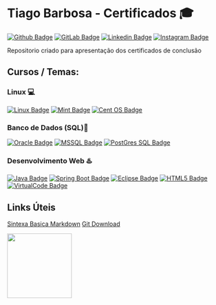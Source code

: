 # Tiago Barbosa - Certificados :mortar_board:

[![Github Badge](https://img.shields.io/badge/GitHub-100000?style=for-the-badge&logo=github&logoColor=white&link=https://github.com/TiagoABarbosa)](https://github.com/TiagoABarbosa)
[![GitLab Badge](https://img.shields.io/badge/GitLab-330F63?style=for-the-badge&logo=gitlab&logoColor=white&https://gitlab.com/tiago.barbosa)](https://gitlab.com/tiago.barbosa)
[![Linkedin Badge](https://img.shields.io/badge/LinkedIn-0077B5?style=for-the-badge&logo=linkedin&logoColor=white&link=https://www.linkedin.com/in/tiagoalvestec/)](https://www.linkedin.com/in/tiagoalvestec/)
[![Instagram Badge](https://img.shields.io/badge/Instagram-E4405F?style=for-the-badge&logo=instagram&logoColor=white&https://www.instagram.com/tiago_alvves/)](https://www.instagram.com/tiago_alvves/)


Repositorio criado para apresentação dos certificados de conclusão



## Cursos / Temas:

### Linux :computer:<p>
[![Linux Badge](https://img.shields.io/badge/Linux-FCC624?style=for-the-badge&logo=linux&logoColor=black)](https://www.linux.org/pages/download/)
[![Mint Badge](https://img.shields.io/badge/Linux_Mint-87CF3E?style=for-the-badge&logo=linux-mint&logoColor=white)](https://www.linuxmint.com/download.php)
[![Cent OS Badge](https://img.shields.io/badge/Cent%20OS-262577?style=for-the-badge&logo=CentOS&logoColor=white)](https://www.linuxmint.com/download.php)

### Banco de Dados (SQL):dvd:<p> 
[![Oracle Badge](https://img.shields.io/badge/Oracle-F80000?style=for-the-badge&logo=oracle&logoColor=black)](https://www.oracle.com/database/)
[![MSSQL Badge](https://img.shields.io/badge/Microsoft%20SQL%20Sever-CC2927?style=for-the-badge&logo=microsoft%20sql%20server&logoColor=white)](https://www.microsoft.com/pt-br/sql-server/sql-server-downloads)
[![PostGres SQL Badge](https://img.shields.io/badge/PostgreSQL-316192?style=for-the-badge&logo=postgresql&logoColor=white)](https://www.postgresql.org/)  

### Desenvolvimento Web :hotsprings:<p>
[![Java Badge](https://img.shields.io/badge/Java-ED8B00?style=for-the-badge&logo=java&logoColor=white)](https://developer.oracle.com/br/java/)
[![Spring Boot Badge](https://img.shields.io/badge/Spring_Boot-F2F4F9?style=for-the-badge&logo=spring-boot)](https://spring.io/projects/spring-boot)
[![Eclipse Badge](https://img.shields.io/badge/Eclipse-2C2255?style=for-the-badge&logo=eclipse&logoColor=white)](https://www.eclipse.org/downloads/)
[![HTML5 Badge](https://img.shields.io/badge/HTML5-E34F26?style=for-the-badge&logo=html5&logoColor=white)](https://pt.wikipedia.org/wiki/HTML5)
[![VirtualCode Badge](https://img.shields.io/badge/Visual_Studio-5C2D91?style=for-the-badge&logo=visual%20studio&logoColor=white)](https://code.visualstudio.com/)


## Links Úteis

[Sintexa Basica Markdown](https://www.markdownguide.org/basic-syntax/)
[Git Download](https://git-scm.com/downloads)

<img src="https://user-images.githubusercontent.com/82111560/127757027-c5d69b0f-28a8-4697-a493-972253bb3f19.png" width="150">
